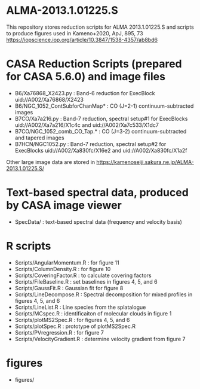 # ALMA-2013.1.01225.S
This repository stores reduction scripts for ALMA 2013.1.01225.S and scripts to produce figures used in Kameno+2020, ApJ, 895, 73 https://iopscience.iop.org/article/10.3847/1538-4357/ab8bd6

# CASA Reduction Scripts (prepared for CASA 5.6.0) and image files
- B6/Xa76868_X2423.py             : Band-6 reduction for ExecBlock uid://A002/Xa76868/X2423
- B6/NGC_1052_ContSubforChanMap*  : CO (J=2-1) continuum-subtracted images 
- B7CO/Xa7a216.py                 : Band-7 reduction, spectral setup#1 for ExecBlocks uid://A002/Xa7a216/X1c4c and uid://A002/Xa7c533/X1dc7
- B7CO/NGC_1052_comb_CO_Tap.*     : CO (J=3-2) continuum-subtracted and tapered images 
- B7HCN/NGC1052.py                : Band-7 reduction, spectral setup#2 for ExecBlocks uid://A002/Xa830fc/X16e2 and uid://A002/Xa830fc/X1a2f

Other large image data are stored in https://kamenoseiji.sakura.ne.jp/ALMA-2013.1.01225.S/

# Text-based spectral data, produced by CASA image viewer
- SpecData/                       : text-based spectral data (frequency and velocity basis)

# R scripts 
- Scripts/AngularMomentum.R       : for figure 11
- Scripts/ColumnDensity.R         : for figure 10
- Scripts/CoveringFactor.R        : to calculate covering factors
- Scripts/FileBaseline.R          : set baselines in figures 4, 5, and 6
- Scripts/GaussFit.R              : Gaussian fit for figure 8
- Scripts/LineDecompose.R         : Spectral decomposition for mixed profiles in figures 4, 5, and 6
- Scripts/LineList.R              : Line species from the splatalogue
- Scripts/MCspec.R                : identificaiton of molecular clouds in figure 1
- Scripts/plotMS2Spec.R           : for figures 4, 5, and 6
- Scripts/plotSpec.R              : prototype of plotMS2Spec.R
- Scripts/PVregression.R          : for figure 7
- Scripts/VelocityGradient.R      : determine velocity gradient from figure 7

# figures
- figures/
